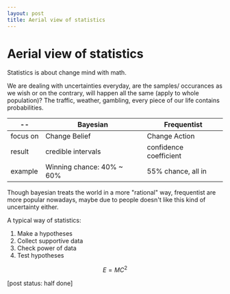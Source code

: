 ```yaml
---
layout: post
title: Aerial view of statistics
---
```


# Aerial view of statistics

Statistics is about change mind with math.

We are dealing with uncertainties everyday, are the samples/ occurances as we wish or on the contrary, will happen all the same (apply to whole population)? The traffic, weather, gambling, every piece of our life contains probabilities.

 -- | Bayesian | Frequentist
 --- | --- | ---
 focus on | Change Belief | Change Action
 result | credible intervals | confidence coefficient
 example | Winning chance: 40% ~ 60% | 55% chance, all in

Though bayesian treats the world in a more "rational" way, frequentist are more popular nowadays, maybe due to people doesn't like this kind of uncertainty either.

A typical way of statistics:

1. Make a hypotheses
2. Collect supportive data
3. Check power of data
4. Test hypotheses

$$E=MC^2$$

[post status: half done]